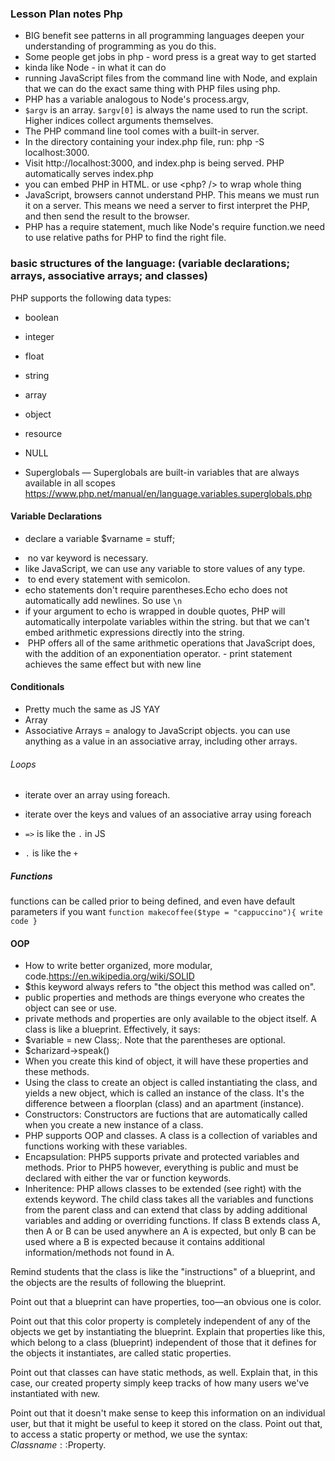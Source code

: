 ### Lesson Plan notes Php
- BIG benefit see patterns in all programming languages deepen your understanding of programming as you do this. 
- Some people get jobs in php - word press is a great way to get started 
- kinda like Node - in what it can do 
- running JavaScript files from the command line with Node, and explain that we can do the exact same thing with PHP files using php.
- PHP has a variable analogous to Node's process.argv,
- `$argv` is an array. `$argv[0]` is always the name used to run the script. Higher indices collect arguments themselves.
- The PHP command line tool comes with a built-in server. 
- In the directory containing your index.php file, run: php -S localhost:3000.
- Visit http://localhost:3000, and index.php is being served. PHP automatically serves index.php
- you can embed PHP in HTML. or use <php? /> to wrap whole thing
- JavaScript, browsers cannot understand PHP. This means we must run it on a server. This means we need a server to first interpret the PHP, and then send the result to the browser.
- PHP has a require statement, much like Node's require function.we need to use relative paths for PHP to find the right file.

### basic structures of the language: (variable declarations; arrays, associative arrays; and classes) 

PHP supports the following data types:
- boolean
- integer
- float
- string
- array
- object
- resource
- NULL

- Superglobals — Superglobals are built-in variables that are always available in all scopes
https://www.php.net/manual/en/language.variables.superglobals.php


#### Variable Declarations 
- declare a variable $varname = stuff;
*  no var keyword is necessary. 
* like JavaScript, we can use any variable to store values of any type.
*  to end every statement with semicolon.
* echo statements don't require parentheses.Echo echo does not automatically add newlines. So use `\n`
* if your argument to echo is wrapped in double quotes, PHP will automatically interpolate variables within the string.
but that we can't embed arithmetic expressions directly into the string.
*  PHP offers all of the same arithmetic operations that JavaScript does, with the addition of an exponentiation operator.
- print statement achieves the same effect but with new line

#### Conditionals 

-  Pretty much the same as JS YAY 
- Array 
- Associative Arrays = analogy to JavaScript objects. you can use anything as a value in an associative array, including other arrays.


###### Loops
- iterate over an array using foreach.
- iterate over the keys and values of an associative array using foreach

- `=>`  is like the `.` in JS
- `.` is like the `+`

 ##### Functions 
  functions can be called prior to being defined, and even have default parameters if you want 
  ` function makecoffee($type = "cappuccino"){ write code } `

#### OOP 
- How to write better organized, more modular, code.https://en.wikipedia.org/wiki/SOLID
- $this keyword always refers to "the object this method was called on".
- public properties and methods are things everyone who creates the object can see or use. 
- private methods and properties are only available to the object itself. A class is like a blueprint. Effectively, it says:
- $variable = new Class;. Note that the parentheses are optional.
- $charizard->speak()
- When you create this kind of object, it will have these properties and these methods.
- Using the class to create an object is called instantiating the class, and yields a new object, which is called an instance of the class. It's the difference between a floorplan (class) and an apartment (instance).
- Constructors: Constructors are fuctions that are automatically called when you create a new instance of a class.
- PHP supports OOP and classes. A class is a collection of variables and functions working with these variables.
- Encapsulation: PHP5 supports private and protected variables and methods. Prior to PHP5 however, everything is public and must be declared with either the var or function keywords.
- Inheritence: PHP allows classes to be extended (see right) with the extends keyword. The child class takes all the variables and functions from the parent class and can extend that class by adding additional variables and adding or overriding functions. If class B extends class A, then A or B can be used anywhere an A is expected, but only B can be used where a B is expected because it contains additional information/methods not found in A.

Remind students that the class is like the "instructions" of a blueprint, and the objects are the results of following the blueprint.

Point out that a blueprint can have properties, too—an obvious one is color.

Point out that this color property is completely independent of any of the objects we get by instantiating the blueprint.
Explain that properties like this, which belong to a class (blueprint) independent of those that it defines for the objects it instantiates, are called static properties.

Point out that classes can have static methods, as well.
Explain that, in this case, our created property simply keep tracks of how many users we've instantiated with new.

Point out that it doesn't make sense to keep this information on an individual user, but that it might be useful to keep it stored on the class.
Point out that, to access a static property or method, we use the syntax: $Classname::$Property.

